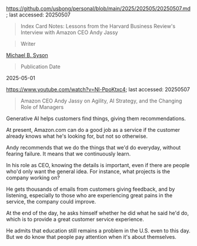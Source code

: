 https://github.com/usbong/personal/blob/main/2025/202505/20250507.md; last accessed: 20250507

> Index Card Notes: Lessons from the Harvard Business Review's Interview with Amazon CEO Andy Jassy

> Writer

[Michael B. Syson](https://www.linkedin.com/in/michaelsyson/)

> Publication Date

2025-05-01


https://www.youtube.com/watch?v=Nl-PpoKtxc4; last accessed: 20250507

> Amazon CEO Andy Jassy on Agility, AI Strategy, and the Changing Role of Managers

Generative AI helps customers find things, giving them recommendations.

At present, Amazon.com can do a good job as a service if the customer already knows what he's looking for, but not so otherwise.

Andy recommends that we do the things that we'd do everyday, without fearing failure. It means that we continuously learn.

In his role as CEO, knowing the details is important, even if there are people who'd only want the general idea. For instance, what projects is the company working on? 

He gets thousands of emails from customers giving feedback, and by listening, especially to those who are experiencing great pains in the service, the company could improve.

At the end of the day, he asks himself whether he did what he said he'd do, which is to provide a great customer service experience.

He admits that education still remains a problem in the U.S. even to this day. But we do know that people pay attention when it's about themselves.
